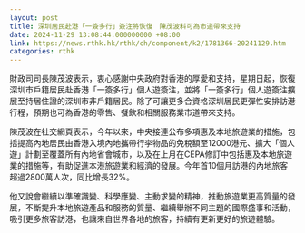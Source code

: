 ```yaml
---
layout: post
title: 深圳居民赴港「一簽多行」簽注將恢復　陳茂波料可為市道帶來支持
date: 2024-11-29 13:08:44.000000000 +08:00
link: https://news.rthk.hk/rthk/ch/component/k2/1781366-20241129.htm
categories: rthk
---
```


財政司司長陳茂波表示，衷心感謝中央政府對香港的厚愛和支持，星期日起，恢復深圳市戶籍居民赴香港「一簽多行」個人遊簽注，並將「一簽多行」個人遊簽注擴展至持居住證的深圳市非戶籍居民。除了可讓更多合資格深圳居民更彈性安排訪港行程，預期也可為香港的零售、餐飲和相關服務業市道帶來支持。
 
陳茂波在社交網頁表示，今年以來，中央接連公布多項惠及本地旅遊業的措施，包括提高內地居民由香港入境內地攜帶行李物品的免稅額至12000港元、擴大「個人遊」計劃至覆蓋所有內地省會城市，以及在上月在CEPA修訂中包括惠及本地旅遊業的措施等，有助促進本港旅遊業和經濟的發展。今年首10個月訪港的內地旅客超過2800萬人次，同比增長32%。

他又說會繼續以準確識變、科學應變、主動求變的精神，推動旅遊業更高質量的發展，不斷提升本地旅遊產品和服務的質量、繼續舉辦不同主題的國際盛事和活動，吸引更多旅客訪港，也讓來自世界各地的旅客，持續有更新更好的旅遊體驗。
